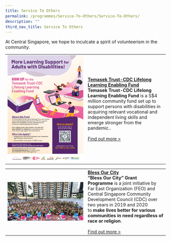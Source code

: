```yaml
---
title: Service To Others
permalink: /programmes/Service-To-Others/Service-To-Others/
description: ""
third_nav_title: Service To Others
---
```

At Central Singapore, we hope to inculcate a spirit of volunteerism in the community.

<table border="0" width="100%">
	<tr>
		<td width="50%">
			<img src="/images/Programmes/temasek-fund-a4-021221-(200ppi).jpg">
		</td>
		<td width="50%">
			<a href="/programmes/Service-To-Others/TemasekTrust-CDC-LifelongLearning-Fund"><b>Temasek Trust-CDC Lifelong Learning Enabling Fund</b></a><br>
				<b>Temasek Trust-CDC Lifelong Learning Enabling Fund</b> is a S$4 million community fund set up to support persons with disabilities in acquiring relevant vocational and independent living skills and emerge stronger from the pandemic.</b>.
			<br><br><a href="https://www.sgenable.sg/your-first-stop/training-consultancy/enabling-academy/training/persons-with-disabilities/temasek-trust-cdc-lifelong-learning-enabling-fund">Find out more ></a>
		</td>
	</tr>
</table>

<table border="0" width="100%">
	<tr>
		<td width="50%">
			<img src="/images/Programmes/8baa7641-2a07-4597-b138-1dfcd9877b00_silver-homes.jpg">
		</td>
		<td width="50%">
			<a href="/programmes/Service-To-Others/bless-our-city"><b>Bless Our City</b></a><br>
			<b>“Bless Our City” Grant Programme</b> is a joint initiative by Far East Organization (FEO) and Central Singapore Community Development Council (CDC) over two years in 2019 and 2020 to <b>make lives better for various communities in need regardless of race or religion</b>.
			<br><br><a href="/programmes/Service-To-Others/bless-our-city">Find out more ></a>
		</td>
	</tr>
</table>